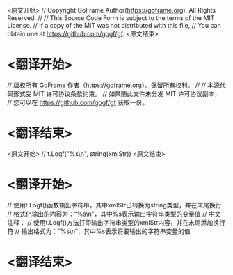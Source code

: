 
<原文开始>
// Copyright GoFrame Author(https://goframe.org). All Rights Reserved.
//
// This Source Code Form is subject to the terms of the MIT License.
// If a copy of the MIT was not distributed with this file,
// You can obtain one at https://github.com/gogf/gf.
<原文结束>

# <翻译开始>
// 版权所有 GoFrame 作者（https://goframe.org）。保留所有权利。
//
// 本源代码形式受 MIT 许可协议条款约束。
// 如果随此文件未分发 MIT 许可协议副本，
// 您可以在 https://github.com/gogf/gf 获取一份。
# <翻译结束>


<原文开始>
// t.Logf("%s\n", string(xmlStr))
<原文结束>

# <翻译开始>
// 使用t.Logf()函数输出字符串，其中xmlStr已转换为string类型，并在末尾换行
// 格式化输出的内容为：“%s\n”，其中%s表示输出字符串类型的变量值
// 中文注释：
// 使用t.Logf()方法打印输出字符串类型的xmlStr内容，并在末尾添加换行符
// 输出格式为：“%s\n”，其中%s表示将要输出的字符串变量的值
# <翻译结束>

